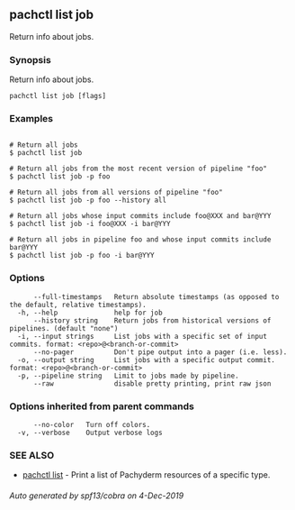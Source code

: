 ## pachctl list job

Return info about jobs.

### Synopsis

Return info about jobs.

```
pachctl list job [flags]
```

### Examples

```

# Return all jobs
$ pachctl list job

# Return all jobs from the most recent version of pipeline "foo"
$ pachctl list job -p foo

# Return all jobs from all versions of pipeline "foo"
$ pachctl list job -p foo --history all

# Return all jobs whose input commits include foo@XXX and bar@YYY
$ pachctl list job -i foo@XXX -i bar@YYY

# Return all jobs in pipeline foo and whose input commits include bar@YYY
$ pachctl list job -p foo -i bar@YYY
```

### Options

```
      --full-timestamps   Return absolute timestamps (as opposed to the default, relative timestamps).
  -h, --help              help for job
      --history string    Return jobs from historical versions of pipelines. (default "none")
  -i, --input strings     List jobs with a specific set of input commits. format: <repo>@<branch-or-commit>
      --no-pager          Don't pipe output into a pager (i.e. less).
  -o, --output string     List jobs with a specific output commit. format: <repo>@<branch-or-commit>
  -p, --pipeline string   Limit to jobs made by pipeline.
      --raw               disable pretty printing, print raw json
```

### Options inherited from parent commands

```
      --no-color   Turn off colors.
  -v, --verbose    Output verbose logs
```

### SEE ALSO

* [pachctl list](pachctl_list.md)	 - Print a list of Pachyderm resources of a specific type.

###### Auto generated by spf13/cobra on 4-Dec-2019
